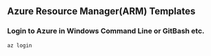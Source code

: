 ## Azure Resource Manager(ARM) Templates

### Login to Azure in Windows Command Line or GitBash etc.
```
az login
```
